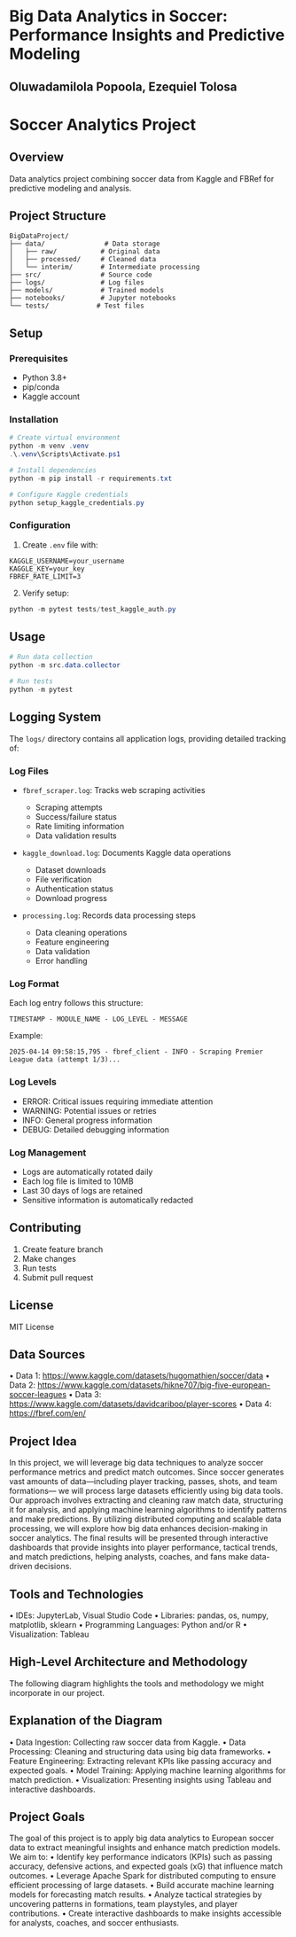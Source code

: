 # Big Data Analytics in Soccer: Performance Insights and Predictive Modeling
## Oluwadamilola Popoola, Ezequiel Tolosa

# Soccer Analytics Project

## Overview
Data analytics project combining soccer data from Kaggle and FBRef for predictive modeling and analysis.

## Project Structure
```
BigDataProject/
├── data/               # Data storage
│   ├── raw/           # Original data
│   ├── processed/     # Cleaned data
│   └── interim/       # Intermediate processing
├── src/               # Source code
├── logs/              # Log files
├── models/            # Trained models
├── notebooks/         # Jupyter notebooks
└── tests/            # Test files
```

## Setup

### Prerequisites
- Python 3.8+
- pip/conda
- Kaggle account

### Installation
```powershell
# Create virtual environment
python -m venv .venv
.\.venv\Scripts\Activate.ps1

# Install dependencies
python -m pip install -r requirements.txt

# Configure Kaggle credentials
python setup_kaggle_credentials.py
```

### Configuration
1. Create `.env` file with:
```
KAGGLE_USERNAME=your_username
KAGGLE_KEY=your_key
FBREF_RATE_LIMIT=3
```

2. Verify setup:
```powershell
python -m pytest tests/test_kaggle_auth.py
```

## Usage
```powershell
# Run data collection
python -m src.data.collector

# Run tests
python -m pytest
```

## Logging System

The `logs/` directory contains all application logs, providing detailed tracking of:

### Log Files
- `fbref_scraper.log`: Tracks web scraping activities
  - Scraping attempts
  - Success/failure status
  - Rate limiting information
  - Data validation results

- `kaggle_download.log`: Documents Kaggle data operations
  - Dataset downloads
  - File verification
  - Authentication status
  - Download progress

- `processing.log`: Records data processing steps
  - Data cleaning operations
  - Feature engineering
  - Data validation
  - Error handling

### Log Format
Each log entry follows this structure:
```
TIMESTAMP - MODULE_NAME - LOG_LEVEL - MESSAGE
```

Example:
```
2025-04-14 09:58:15,795 - fbref_client - INFO - Scraping Premier League data (attempt 1/3)...
```

### Log Levels
- ERROR: Critical issues requiring immediate attention
- WARNING: Potential issues or retries
- INFO: General progress information
- DEBUG: Detailed debugging information

### Log Management
- Logs are automatically rotated daily
- Each log file is limited to 10MB
- Last 30 days of logs are retained
- Sensitive information is automatically redacted

## Contributing
1. Create feature branch
2. Make changes
3. Run tests
4. Submit pull request

## License
MIT License

## Data Sources
• Data 1: https://www.kaggle.com/datasets/hugomathien/soccer/data
• Data 2: https://www.kaggle.com/datasets/hikne707/big-five-european-soccer-leagues
• Data 3: https://www.kaggle.com/datasets/davidcariboo/player-scores
• Data 4: https://fbref.com/en/

## Project Idea
In this project, we will leverage big data techniques to analyze soccer performance metrics and predict match outcomes. Since soccer generates vast amounts of data—including player tracking, passes, shots, and team formations— we will process large datasets efficiently using big data tools. Our approach involves extracting and cleaning raw match data, structuring it for analysis, and applying machine learning algorithms to identify patterns and make predictions. By utilizing distributed computing and scalable data processing, we will explore how big data enhances decision-making in soccer analytics. The final results will be presented through interactive dashboards that provide insights into player performance, tactical trends, and match predictions, helping analysts, coaches, and fans make data-driven decisions.

## Tools and Technologies
• IDEs: JupyterLab, Visual Studio Code
• Libraries: pandas, os, numpy, matplotlib, sklearn
• Programming Languages: Python and/or R
• Visualization: Tableau

## High-Level Architecture and Methodology
The following diagram highlights the tools and methodology we might incorporate in our project.

## Explanation of the Diagram
• Data Ingestion: Collecting raw soccer data from Kaggle.
• Data Processing: Cleaning and structuring data using big data frameworks.
• Feature Engineering: Extracting relevant KPIs like passing accuracy and expected goals.
• Model Training: Applying machine learning algorithms for match prediction.
• Visualization: Presenting insights using Tableau and interactive dashboards.

## Project Goals
The goal of this project is to apply big data analytics to European soccer data
to extract meaningful insights and enhance match prediction models. We aim
to:
• Identify key performance indicators (KPIs) such as passing accuracy, defensive actions, and expected goals (xG) that influence match outcomes.
• Leverage Apache Spark for distributed computing to ensure efficient processing of large datasets.
• Build accurate machine learning models for forecasting match results.
• Analyze tactical strategies by uncovering patterns in formations, team playstyles, and player contributions.
• Create interactive dashboards to make insights accessible for analysts, coaches, and soccer enthusiasts.

